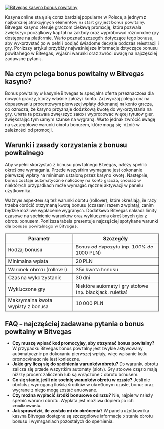 [![Bitvegas kasyno bonus powitalny](https://123-caf.pages.dev/gitsignup.png)](https://vrmoo.ru/Bt82HjjY)

<div>     <p>Kasyna online stają się coraz bardziej popularne w Polsce, a jednym z najbardziej atrakcyjnych elementów na start gry jest bonus powitalny. Bitvegas kasyno oferuje graczom ciekawą promocję, która pozwala zwiększyć początkowy kapitał na zakłady oraz wypróbować różnorodne gry dostępne na platformie. Warto poznać szczegóły dotyczące tego bonusu, aby wykorzystać go w pełni i podjąć świadome decyzje podczas rejestracji i gry. Poniższy artykuł przybliży najważniejsze informacje dotyczące bonusu powitalnego w Bitvegas, wyjaśni warunki oraz zwróci uwagę na najczęściej zadawane pytania.</p>      <h2>Na czym polega bonus powitalny w Bitvegas kasyno?</h2>   <p>Bonus powitalny w kasynie Bitvegas to specjalna oferta przeznaczona dla nowych graczy, którzy właśnie założyli konto. Zazwyczaj polega ona na dopasowaniu procentowym pierwszej wpłaty dokonanej na konto gracza, co oznacza, że kasyno przyznaje dodatkową kwotę do wykorzystania na gry. Oferta ta pozwala zwiększyć saldo i wypróbować więcej tytułów gier, zwiększając tym samym szanse na wygraną. Warto jednak zwrócić uwagę na szczegółowe warunki obrotu bonusem, które mogą się różnić w zależności od promocji.</p>      <h2>Warunki i zasady korzystania z bonusu powitalnego</h2>   <p>Aby w pełni skorzystać z bonusu powitalnego Bitvegas, należy spełnić określone wymagania. Przede wszystkim wymagane jest dokonanie pierwszej wpłaty na minimum ustaloną przez kasyno kwotę. Następnie, bonus zostaje automatycznie naliczony na konto gracza, chociaż w niektórych przypadkach może wymagać ręcznej aktywacji w panelu użytkownika.</p>   <p>Ważnym aspektem są też warunki obrotu (rollover), które określają, ile razy trzeba obrócić otrzymaną kwotę bonusu (czasami razem z wpłatą), zanim będzie możliwe wypłacenie wygranych. Dodatkowo Bitvegas nakłada limity czasowe na spełnienie warunków oraz wykluczenia określonych gier z obrotu bonusem. Poniższa tabela prezentuje najczęściej spotykane warunki dla bonusu powitalnego w Bitvegas:</p>      <table border="1" cellpadding="5" cellspacing="0" style="border-collapse: collapse; width: 100%; max-width: 600px;">     <thead>       <tr>         <th>Parametr</th>         <th>Szczegóły</th>       </tr>     </thead>     <tbody>       <tr>         <td>Rodzaj bonusu</td>         <td>Bonus od depozytu (np. 100% do 1000 PLN)</td>       </tr>       <tr>         <td>Minimalna wpłata</td>         <td>20 PLN</td>       </tr>       <tr>         <td>Warunek obrotu (rollover)</td>         <td>35x kwota bonusu</td>       </tr>       <tr>         <td>Czas na wykorzystanie</td>         <td>30 dni</td>       </tr>       <tr>         <td>Wykluczone gry</td>         <td>Niektóre automaty i gry stołowe (np. blackjack, ruletka)</td>       </tr>       <tr>         <td>Maksymalna kwota wypłaty z bonusa</td>         <td>10 000 PLN</td>       </tr>     </tbody>   </table>    <h2>FAQ – najczęściej zadawane pytania o bonus powitalny w Bitvegas</h2>   <ul>     <li><strong>Czy muszę wpisać kod promocyjny, aby otrzymać bonus powitalny?</strong>           W przypadku Bitvegas bonus powitalny jest zwykle aktywowany automatycznie po dokonaniu pierwszej wpłaty, więc wpisanie kodu promocyjnego nie jest konieczne.</li>     <li><strong>Jakie gry liczą się do spełnienia warunków obrotu?</strong>           Do warunku obrotu zalicza się przede wszystkim automaty (sloty). Gry stołowe często mają niższy procent zaliczenia lub są wyłączone z obrotu bonusem.</li>     <li><strong>Co się stanie, jeśli nie spełnię warunków obrotu w czasie?</strong>           Jeśli nie obrócisz wymaganą ilością środków w określonym czasie, bonus oraz wygrane z niego mogą zostać anulowane.</li>     <li><strong>Czy można wypłacić środki bonusowe od razu?</strong>           Nie, najpierw należy spełnić warunki obrotu. Wypłata jest możliwa dopiero po ich zrealizowaniu.</li>     <li><strong>Jak sprawdzić, ile zostało mi do obrócenia?</strong>           W panelu użytkownika kasyna Bitvegas dostępne są szczegółowe informacje o stanie obrotu bonusu i wymaganiach pozostałych do spełnienia.</li>   </ul>   </div>